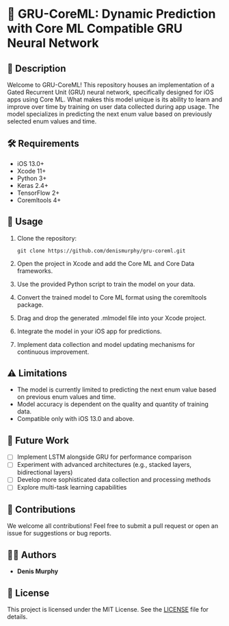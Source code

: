 # 🧠 GRU-CoreML: Dynamic Prediction with Core ML Compatible GRU Neural Network

## 🚀 Description

Welcome to GRU-CoreML! This repository houses an implementation of a Gated Recurrent Unit (GRU) neural network, specifically designed for iOS apps using Core ML. What makes this model unique is its ability to learn and improve over time by training on user data collected during app usage. The model specializes in predicting the next enum value based on previously selected enum values and time.

## 🛠️ Requirements

- iOS 13.0+
- Xcode 11+
- Python 3+
- Keras 2.4+
- TensorFlow 2+
- Coremltools 4+

## 🔧 Usage

1. Clone the repository:
   ```
   git clone https://github.com/denismurphy/gru-coreml.git
   ```

2. Open the project in Xcode and add the Core ML and Core Data frameworks.

3. Use the provided Python script to train the model on your data.

4. Convert the trained model to Core ML format using the coremltools package.

5. Drag and drop the generated .mlmodel file into your Xcode project.

6. Integrate the model in your iOS app for predictions.

7. Implement data collection and model updating mechanisms for continuous improvement.

## ⚠️ Limitations

- The model is currently limited to predicting the next enum value based on previous enum values and time.
- Model accuracy is dependent on the quality and quantity of training data.
- Compatible only with iOS 13.0 and above.

## 🔮 Future Work

- [ ] Implement LSTM alongside GRU for performance comparison
- [ ] Experiment with advanced architectures (e.g., stacked layers, bidirectional layers)
- [ ] Develop more sophisticated data collection and processing methods
- [ ] Explore multi-task learning capabilities

## 🤝 Contributions

We welcome all contributions! Feel free to submit a pull request or open an issue for suggestions or bug reports.

## 👨‍💻 Authors

- **Denis Murphy**

## 📄 License

This project is licensed under the MIT License. See the [LICENSE](LICENSE) file for details.
